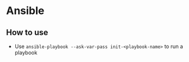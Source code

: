# Ansible

## How to use

- Use `ansible-playbook --ask-var-pass init-<playbook-name>` to run a playbook
